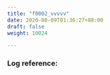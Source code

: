 ```yaml
---
title: "f0002_vvvvv"
date: 2020-08-09T01:36:27+88:00
draft: false
weight: 10024

---
```


### Log reference: <no value>

```
